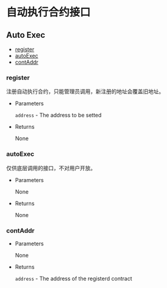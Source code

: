# 自动执行合约接口

<h2 class="hover-list">Auto Exec</h2>

* [register](#register)
* [autoExec](#autoExec)
* [contAddr](#contAddr)

### register

注册自动执行合约，只能管理员调用，新注册的地址会覆盖旧地址。

* Parameters

    `address` - The address to be setted

* Returns

    None

### autoExec

仅供底层调用的接口，不对用户开放。

* Parameters

    None

* Returns

    None

### contAddr

* Parameters

    None

* Returns

    `address` - The address of the registerd contract
